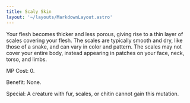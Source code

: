 ```yaml
---
title: Scaly Skin
layout: '~/layouts/MarkdownLayout.astro'
---
```

Your flesh becomes thicker and less porous, giving rise to a thin layer of
scales covering your flesh. The scales are typically smooth and dry, like
those of a snake, and can vary in color and pattern. The scales may not cover
your entire body, instead appearing in patches on your face, neck, torso, and
limbs.

MP Cost: 0.

Benefit: None.

Special: A creature with fur, scales, or chitin cannot gain this mutation.

